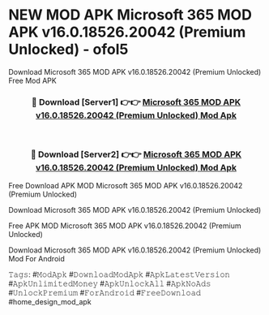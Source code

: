 # NEW MOD APK Microsoft 365 MOD APK v16.0.18526.20042 (Premium Unlocked) - ofol5
Download Microsoft 365 MOD APK v16.0.18526.20042 (Premium Unlocked) Free Mod APK

<div align="center">
<h3>🔴 Download [Server1] 👉👉 <a href="https://apk-comot.site?title=Microsoft_365_MOD_APK_v16.0.18526.20042_(Premium_Unlocked)">Microsoft 365 MOD APK v16.0.18526.20042 (Premium Unlocked) Mod Apk</a></h3><br>

<h3>🔴 Download [Server2] 👉👉 <a href="https://apk-comot.site?title=Microsoft_365_MOD_APK_v16.0.18526.20042_(Premium_Unlocked)">Microsoft 365 MOD APK v16.0.18526.20042 (Premium Unlocked) Mod Apk</a></h3>
</div>


Free Download APK MOD Microsoft 365 MOD APK v16.0.18526.20042 (Premium Unlocked)

Download Microsoft 365 MOD APK v16.0.18526.20042 (Premium Unlocked) 

Free APK MOD Microsoft 365 MOD APK v16.0.18526.20042 (Premium Unlocked) 

Download Microsoft 365 MOD APK v16.0.18526.20042 (Premium Unlocked) Mod For Android

𝚃𝚊𝚐𝚜: #𝙼𝚘𝚍𝙰𝚙𝚔 #𝙳𝚘𝚠𝚗𝚕𝚘𝚊𝚍𝙼𝚘𝚍𝙰𝚙𝚔 #𝙰𝚙𝚔𝙻𝚊𝚝𝚎𝚜𝚝𝚅𝚎𝚛𝚜𝚒𝚘𝚗 #𝙰𝚙𝚔𝚄𝚗𝚕𝚒𝚖𝚒𝚝𝚎𝚍𝙼𝚘𝚗𝚎𝚢 #𝙰𝚙𝚔𝚄𝚗𝚕𝚘𝚌𝚔𝙰𝚕𝚕 #𝙰𝚙𝚔𝙽𝚘𝙰𝚍𝚜 #𝚄𝚗𝚕𝚘𝚌𝚔𝙿𝚛𝚎𝚖𝚒𝚞𝚖 #𝙵𝚘𝚛𝙰𝚗𝚍𝚛𝚘𝚒𝚍 #𝙵𝚛𝚎𝚎𝙳𝚘𝚠𝚗𝚕𝚘𝚊𝚍 #home_design_mod_apk